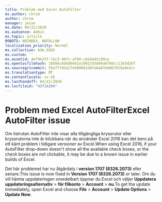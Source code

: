 ```yaml
---
title: Problem med Excel AutoFilter
ms.author: chrsm
author: chrsm
manager: jecon
ms.date: 04/21/2020
ms.audience: Admin
ms.topic: article
ROBOTS: NOINDEX, NOFOLLOW
localization_priority: Normal
ms.collection: Adm_O365
ms.custom: ''
ms.assetid: 4ef9e25f-7ac3-46fc-af90-cb24ad1c99ce
ms.openlocfilehash: 10566c6ddd69d1e1002193b09a070dcc1103d26f
ms.sourcegitcommit: 55eff703a17e500681d8fa6a87eb067019ade3cc
ms.translationtype: MT
ms.contentlocale: sv-SE
ms.lasthandoff: 04/22/2020
ms.locfileid: "43714204"
---
```

# <a name="excel-autofilter-issue"></a><span data-ttu-id="9eaa4-102">Problem med Excel AutoFilter</span><span class="sxs-lookup"><span data-stu-id="9eaa4-102">Excel AutoFilter issue</span></span>

<span data-ttu-id="9eaa4-103">Om listrutan AutoFilter inte visar alla tillgängliga kryssrutor eller kryssrutorna inte är klickbara när du använder Excel 2016 kan det bero på ett känt problem i tidigare versioner av Excel.</span><span class="sxs-lookup"><span data-stu-id="9eaa4-103">When using Excel 2016, if your AutoFilter drop-down doesn't show all the available check boxes, or the check boxes are not clickable, it may be due to a known issue in earlier builds of Excel.</span></span> 
  
<span data-ttu-id="9eaa4-104">Det här problemet har nu åtgärdats i **version 1707 (8326.2073)** eller senare.</span><span class="sxs-lookup"><span data-stu-id="9eaa4-104">This issue is now fixed in **Version 1707 (8326.2073)** or later.</span></span> <span data-ttu-id="9eaa4-105">Om du vill hämta uppdateringen omedelbart öppnar du Excel och väljer **Uppdatera uppdateringsalternativ** \> **för filkonto** \> **Account** \> **nu**.</span><span class="sxs-lookup"><span data-stu-id="9eaa4-105">To get the update immediately, open Excel and choose **File** \> **Account** \> **Update Options** \> **Update Now**.</span></span>
  


